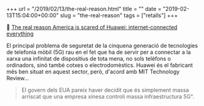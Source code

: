 +++
url = "/2019/02/13/the-real-reason.html"
title = ""
date = "2019-02-13T15:04:00+00:00"
slug = "the-real-reason"
tags = ["retalls"]
+++

📎 [The real reason America is scared of Huawei: internet-connected everything](https://www.technologyreview.com/s/612874/the-real-reason-america-is-scared-of-huawei-internet-connected-everything/)

El principal problema de seguretat de la cinquena generació de tecnologies de telefonia mòbil (5G) rau en el fet que ha de servir per a connectar a la xarxa una infinitat de dispositius de tota mena, no sols telèfons o ordinadors, sinó també cotxes o electrodomèstics. Huawei és el fabricant més ben situat en aquest sector, però, d'acord amb MIT Technology Review…

> El govern dels EUA pareix haver decidit que és simplement massa arriscat que una empresa xinesa controli massa infraestructura 5G".

